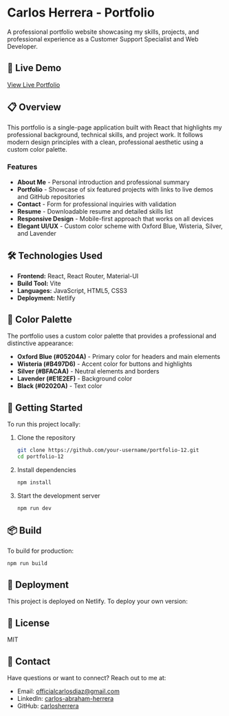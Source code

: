 # Carlos Herrera - Portfolio

A professional portfolio website showcasing my skills, projects, and professional experience as a Customer Support Specialist and Web Developer.

## 🚀 Live Demo

[View Live Portfolio](https://carlosherrera.netlify.app)


## 📋 Overview

This portfolio is a single-page application built with React that highlights my professional background, technical skills, and project work. It follows modern design principles with a clean, professional aesthetic using a custom color palette.

### Features

- **About Me** - Personal introduction and professional summary
- **Portfolio** - Showcase of six featured projects with links to live demos and GitHub repositories
- **Contact** - Form for professional inquiries with validation
- **Resume** - Downloadable resume and detailed skills list
- **Responsive Design** - Mobile-first approach that works on all devices
- **Elegant UI/UX** - Custom color scheme with Oxford Blue, Wisteria, Silver, and Lavender

## 🛠️ Technologies Used

- **Frontend:** React, React Router, Material-UI
- **Build Tool:** Vite
- **Languages:** JavaScript, HTML5, CSS3
- **Deployment:** Netlify

## 🎨 Color Palette

The portfolio uses a custom color palette that provides a professional and distinctive appearance:

- **Oxford Blue (#05204A)** - Primary color for headers and main elements
- **Wisteria (#B497D6)** - Accent color for buttons and highlights
- **Silver (#BFACAA)** - Neutral elements and borders
- **Lavender (#E1E2EF)** - Background color
- **Black (#02020A)** - Text color

## 🏁 Getting Started

To run this project locally:

1. Clone the repository
   ```bash
   git clone https://github.com/your-username/portfolio-12.git
   cd portfolio-12
   ```

2. Install dependencies
   ```bash
   npm install
   ```

3. Start the development server
   ```bash
   npm run dev
   ```

## 📦 Build

To build for production:
```bash
npm run build
```

## 🚀 Deployment

This project is deployed on Netlify. To deploy your own version:


## 📝 License

MIT

## 📧 Contact

Have questions or want to connect? Reach out to me at:
- Email: officialcarlosdiaz@gmail.com
- LinkedIn: [carlos-abraham-herrera](https://linkedin.com/in/carlos-abraham-herrera)
- GitHub: [carlosherrera](https://github.com/carlosherrera)